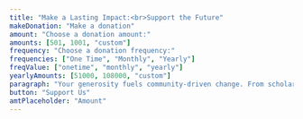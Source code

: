 ```yaml
---
title: "Make a Lasting Impact:<br>Support the Future"
makeDonation: "Make a donation"
amount: "Choose a donation amount:"
amounts: [501, 1001, "custom"]
frequency: "Choose a donation frequency:"
frequencies: ["One Time", "Monthly", "Yearly"]
freqValue: ["onetime", "monthly", "yearly"]
yearlyAmounts: [51000, 108000, "custom"]
paragraph: "Your generosity fuels community-driven change. From scholarships to mentorship, we’re ensuring children have the support they need  to succeed, today and tomorrow."
button: "Support Us"
amtPlaceholder: "Amount"
---
```

